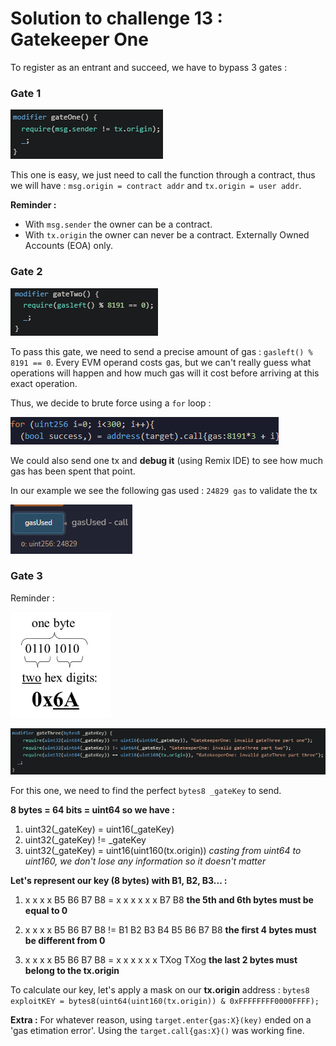 # Solution to challenge 13 : Gatekeeper One

To register as an entrant and succeed, we have to bypass 3 gates :

### Gate 1

![](https://github.com/Kuqow/ethernaut-solutions-Kuqow/blob/main/Pictures/gatekeeperone1.png)

This one is easy, we just need to call the function through a contract, thus we will have : `msg.origin = contract addr` and `tx.origin = user addr`. 

**Reminder :** 
- With `msg.sender` the owner can be a contract.
- With `tx.origin` the owner can never be a contract. Externally Owned Accounts (EOA) only.

### Gate 2

![](https://github.com/Kuqow/ethernaut-solutions-Kuqow/blob/main/Pictures/gatekeeperone2.png)

To pass this gate, we need to send a precise amount of gas : `gasleft() % 8191 == 0`.
Every EVM operand costs gas, but we can't really guess what operations will happen and how much gas will it cost before arriving at this exact operation. 

Thus, we decide to brute force using a `for` loop :

![](https://github.com/Kuqow/ethernaut-solutions-Kuqow/blob/main/Pictures/gatekeeperone3.png)

We could also send one tx and **debug it** (using Remix IDE) to see how much gas has been spent that point.

In our example we see the following gas used : `24829 gas` to validate the tx

![](https://github.com/Kuqow/ethernaut-solutions-Kuqow/blob/main/Pictures/gatekeeperone4.png)

### Gate 3 

Reminder : 

![](https://github.com/Kuqow/ethernaut-solutions-Kuqow/blob/main/Pictures/gatekeeperone5.png)

![](https://github.com/Kuqow/ethernaut-solutions-Kuqow/blob/main/Pictures/gatekeeperone6.png)

For this one, we need to find the perfect `bytes8 _gateKey` to send.

**8 bytes = 64 bits = uint64 so we have :**

1. uint32(\_gateKey) =  uint16(\_gateKey) 
2. uint32(\_gateKey) != \_gateKey
3. uint32(\_gateKey) = uint16(uint160(tx.origin))
*casting from uint64 to uint160, we don't lose any information so it doesn't matter*

**Let's represent our key (8 bytes) with B1, B2, B3... :**

1. x x x x B5 B6 B7 B8 = x x x x x x B7 B8 
**the 5th and 6th bytes must be equal to 0**

2. x x x x B5 B6 B7 B8 != B1 B2 B3 B4 B5 B6 B7 B8 
**the first 4 bytes must be different from 0**

3. x x x x B5 B6 B7 B8 = x x x x x x TXog TXog 
**the last 2 bytes must belong to the tx.origin**

To calculate our key, let's apply a mask on our **tx.origin** address :
`bytes8 exploitKEY = bytes8(uint64(uint160(tx.origin)) & 0xFFFFFFFF0000FFFF);`

**Extra :**
For whatever reason, using `target.enter{gas:X}(key)` ended on a 'gas etimation error'. Using the `target.call{gas:X}()` was working fine.
